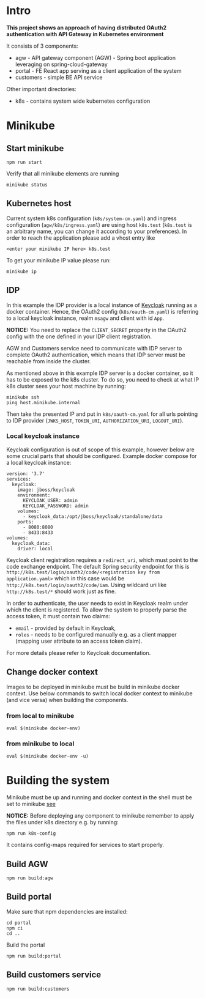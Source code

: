 # Intro
**This project shows an approach of having distributed OAuth2 authentication with API Gateway in Kubernetes environment**

It consists of 3 components:
- agw - API gateway component (AGW) - Spring boot application leveraging on spring-cloud-gateway
- portal - FE React app serving as a client application of the system
- customers - simple BE API service

Other important directories:
- k8s - contains system wide kubernetes configuration
# Minikube
## Start minikube
```
npm run start
```
Verify that all minikube elements are running
```
minikube status
```
## Kubernetes host
Current system k8s configuration (`k8s/system-cm.yaml`) and ingress configuration (`agw/k8s/ingress.yaml`) are using host `k8s.test` (`k8s.test` is an arbitrary name, you can change it according to your preferences).
In order to reach the application please add a vhost entry like
```
<enter your minikube IP here> k8s.test
```
To get your minikube IP value please run:
```
minikube ip
```

## IDP
In this example the IDP provider is a local instance of [Keycloak](https://www.keycloak.org/) running as a docker container.
Hence, the OAuth2 config (`k8s/oauth-cm.yaml`) is referring to a local keycloak instance, realm `msagw` and client with id `App`.

**NOTICE:** You need to replace the `CLIENT_SECRET` property in the OAuth2 config with the one defined in your IDP client registration.

AGW and Customers service need to communicate with IDP server to complete OAuth2 authentication, which means that IDP server must be reachable from inside the cluster.

As mentioned above in this example IDP server is a docker container, so it has to be exposed to the k8s cluster.
To do so, you need to check at what IP k8s cluster sees your host machine by running:
```
minikube ssh
ping host.minikube.internal
```
Then take the presented IP and put in `k8s/oauth-cm.yaml` for all urls pointing to IDP provider (`JWKS_HOST`, `TOKEN_URI`, `AUTHORIZATION_URI`, `LOGOUT_URI`).

### Local keycloak instance
Keycloak configuration is out of scope of this example, however below are some crucial parts that should be configured. 
Example docker compose for a local keycloak instance:
```
version: '3.7'
services:
  keycloak:
    image: jboss/keycloak
    environment:
      KEYCLOAK_USER: admin
      KEYCLOAK_PASSWORD: admin
    volumes:
      - keycloak_data:/opt/jboss/keycloak/standalone/data
    ports:
      - 8080:8080
      - 8433:8433
volumes:
  keycloak_data:
    driver: local
```

Keycloak client registration requires a `redirect_uri`, which must point to the code exchange endpoint. The default Spring security endpoint for this is `http://k8s.test/login/oauth2/code/<registration key from application.yaml>` which in this case would be `http://k8s.test/login/oauth2/code/iam`.
Using wildcard uri like `http://k8s.test/*` should work just as fine.

In order to authenticate, the user needs to exist in Keycloak realm under which the client is registered.
To allow the system to properly parse the access token, it must contain two claims:
* `email` - provided by default in Keycloak,
* `roles` - needs to be configured manually e.g. as a client mapper (mapping user attribute to an access token claim).

For more details please refer to Keycloak documentation.

## Change docker context
Images to be deployed in minikube must be build in minikube docker context. Use below commands to switch local docker context to minikube (and vice versa) when building the components.

### from local to minikube
```
eval $(minikube docker-env)
```
### from minikube to local
```
eval $(minikube docker-env -u)
```

# Building the system
Minikube must be up and running and docker context in the shell must be set to minikube [see](#from-local-to-minikube)

**NOTICE:** Before deploying any component to minikube remember to apply the files under k8s directory e.g. by running:
```
npm run k8s-config
```
It contains config-maps required for services to start properly.

## Build AGW
```
npm run build:agw
```

## Build portal
Make sure that npm dependencies are installed:
```
cd portal
npm ci
cd ..
```
Build the portal
```
npm run build:portal
```

## Build customers service
```
npm run build:customers
```

